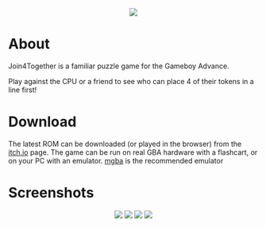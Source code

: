 <div align="center">
    <image src="images/title.png" />
</div>

# About 
Join4Together is a familiar puzzle game for the Gameboy Advance. 

Play against the CPU or a friend to see who can place 4 of their tokens in a line first!

# Download 
The latest ROM can be downloaded (or played in the browser) from the [itch.io](https://robbeef.itch.io/join-4-together) page.
The game can be run on real GBA hardware with a flashcart, or on your PC with an emulator.
[mgba](https://mgba.io/) is the recommended emulator

# Screenshots
<div align="center">
<image src="images/screenshot_3.png">
<image src="images/screenshot_4.png">
<image src="images/screenshot_1.png">
<image src="images/screenshot_2.png">
</div>

